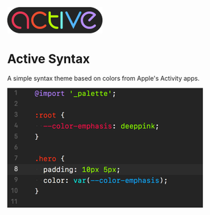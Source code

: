 <img src="https://raw.githubusercontent.com/timgthomas/active-syntax/master/logo.png" width="219">

# Active Syntax

A simple syntax theme based on colors from Apple's Activity apps.

<img src="https://raw.githubusercontent.com/timgthomas/active-syntax/master/preview.png" width="450">
